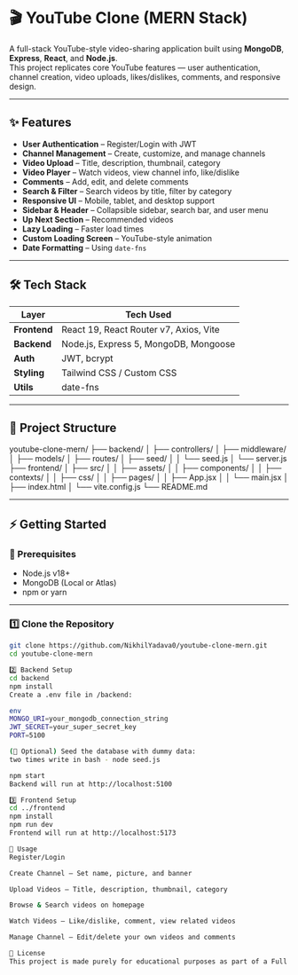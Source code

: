 # 🎬 YouTube Clone (MERN Stack)

A full-stack YouTube-style video-sharing application built using **MongoDB**, **Express**, **React**, and **Node.js**.  
This project replicates core YouTube features — user authentication, channel creation, video uploads, likes/dislikes, comments, and responsive design.

---

## ✨ Features
- **User Authentication** – Register/Login with JWT
- **Channel Management** – Create, customize, and manage channels
- **Video Upload** – Title, description, thumbnail, category
- **Video Player** – Watch videos, view channel info, like/dislike
- **Comments** – Add, edit, and delete comments
- **Search & Filter** – Search videos by title, filter by category
- **Responsive UI** – Mobile, tablet, and desktop support
- **Sidebar & Header** – Collapsible sidebar, search bar, and user menu
- **Up Next Section** – Recommended videos
- **Lazy Loading** – Faster load times
- **Custom Loading Screen** – YouTube-style animation
- **Date Formatting** – Using `date-fns`

---

## 🛠️ Tech Stack
| Layer        | Tech Used |
|--------------|-----------|
| **Frontend** | React 19, React Router v7, Axios, Vite |
| **Backend**  | Node.js, Express 5, MongoDB, Mongoose |
| **Auth**     | JWT, bcrypt |
| **Styling**  | Tailwind CSS / Custom CSS |
| **Utils**    | date-fns |

---

## 📂 Project Structure
youtube-clone-mern/
├── backend/
│ ├── controllers/
│ ├── middleware/
│ ├── models/
│ ├── routes/
│ ├── seed/
│ │ └── seed.js
│ └── server.js
├── frontend/
│ ├── src/
│ │ ├── assets/
│ │ ├── components/
│ │ ├── contexts/
│ │ ├── css/
│ │ ├── pages/
│ │ ├── App.jsx
│ │ └── main.jsx
│ ├── index.html
│ └── vite.config.js
└── README.md


---

## ⚡ Getting Started

### 📌 Prerequisites
- Node.js v18+
- MongoDB (Local or Atlas)
- npm or yarn

---

### 1️⃣ Clone the Repository
```bash
git clone https://github.com/NikhilYadava0/youtube-clone-mern.git
cd youtube-clone-mern

2️⃣ Backend Setup
cd backend
npm install
Create a .env file in /backend:

env
MONGO_URI=your_mongodb_connection_string
JWT_SECRET=your_super_secret_key
PORT=5100

(📌 Optional) Seed the database with dummy data:
two times write in bash - node seed.js

npm start
Backend will run at http://localhost:5100

3️⃣ Frontend Setup
cd ../frontend
npm install
npm run dev
Frontend will run at http://localhost:5173

📖 Usage
Register/Login

Create Channel – Set name, picture, and banner

Upload Videos – Title, description, thumbnail, category

Browse & Search videos on homepage

Watch Videos – Like/dislike, comment, view related videos

Manage Channel – Edit/delete your own videos and comments

📜 License
This project is made purely for educational purposes as part of a Full Stack Development course.